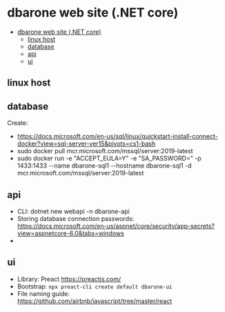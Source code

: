 dbarone web site (.NET core)
============================

- [dbarone web site (.NET core)](#dbarone-web-site-net-core)
  - [linux host](#linux-host)
  - [database](#database)
  - [api](#api)
  - [ui](#ui)


linux host
----------

database
--------

Create:
- https://docs.microsoft.com/en-us/sql/linux/quickstart-install-connect-docker?view=sql-server-ver15&pivots=cs1-bash
- sudo docker pull mcr.microsoft.com/mssql/server:2019-latest
- sudo docker run -e "ACCEPT_EULA=Y" -e "SA_PASSWORD=<password>" -p 1433:1433 --name dbarone-sql1 --hostname dbarone-sql1 -d mcr.microsoft.com/mssql/server:2019-latest

api
---
- CLI: dotnet new webapi -n dbarone-api
- Storing database connection passwords: https://docs.microsoft.com/en-us/aspnet/core/security/app-secrets?view=aspnetcore-6.0&tabs=windows
- 

ui
--
- Library: Preact https://preactjs.com/
- Bootstrap: `npx preact-cli create default dbarone-ui`
- File naming guide: https://github.com/airbnb/javascript/tree/master/react